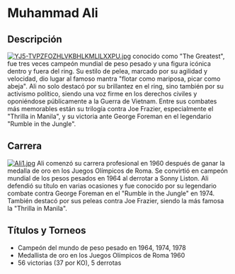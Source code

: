 # Muhammad Ali

## Descripción
[![YJ5-TVPZFOZHLVKBHLKMLILXXPU.jpg](https://i.postimg.cc/cJBQN4Q2/YJ5-TVPZFOZHLVKBHLKMLILXXPU.jpg)](https://postimg.cc/sB1BYzH4)
conocido como "The Greatest", fue tres veces campeón mundial de peso pesado y una figura icónica dentro y fuera del ring. Su estilo de pelea, marcado por su agilidad y velocidad, dio lugar al famoso mantra "flotar como mariposa, picar como abeja". Ali no solo destacó por su brillantez en el ring, sino también por su activismo político, siendo una voz firme en los derechos civiles y oponiéndose públicamente a la Guerra de Vietnam. Entre sus combates más memorables están su trilogía contra Joe Frazier, especialmente el "Thrilla in Manila", y su victoria ante George Foreman en el legendario "Rumble in the Jungle".

## Carrera
[![Ali1.jpg](https://i.postimg.cc/Y0hgg6JB/Ali1.jpg)](https://postimg.cc/RJxNxHSg)
Ali comenzó su carrera profesional en 1960 después de ganar la medalla de oro en los Juegos Olímpicos de Roma. Se convirtió en campeón mundial de los pesos pesados en 1964 al derrotar a Sonny Liston. Ali defendió su título en varias ocasiones y fue conocido por su legendario combate contra George Foreman en el "Rumble in the Jungle" en 1974. También destacó por sus peleas contra Joe Frazier, siendo la más famosa la "Thrilla in Manila".

## Títulos y Torneos
- Campeón del mundo de peso pesado en 1964, 1974, 1978
- Medallista de oro en los Juegos Olímpicos de Roma 1960
- 56 victorias (37 por KO), 5 derrotas

